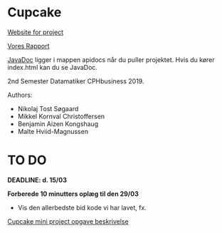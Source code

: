 # Cupcake

[Website for project](http://46.101.213.70/Cupcake/)

[Vores Rapport](Cupcake%20aflevering.pdf)

[JavaDoc](apidocs/index.html) ligger i mappen apidocs når du puller projektet. Hvis du kører index.html kan du se JavaDoc.

2nd Semester Datamatiker CPHbusiness 2019.

Authors:
 - Nikolaj Tost Søgaard
 - Mikkel Kornval Christoffersen
 - Benjamin Aizen Kongshaug
 - Malte Hviid-Magnussen

# TO DO

**DEADLINE: d. 15/03**

**Forberede 10 minutters oplæg til den 29/03**
 * Vis den allerbedste bid kode vi har lavet, fx.

[Cupcake mini project opgave beskrivelse](https://docs.google.com/document/d/1XKK1GkVE-GtCPGEoVJ2SN4qHpfJnU9j7arugQv2-JfY/edit#)
